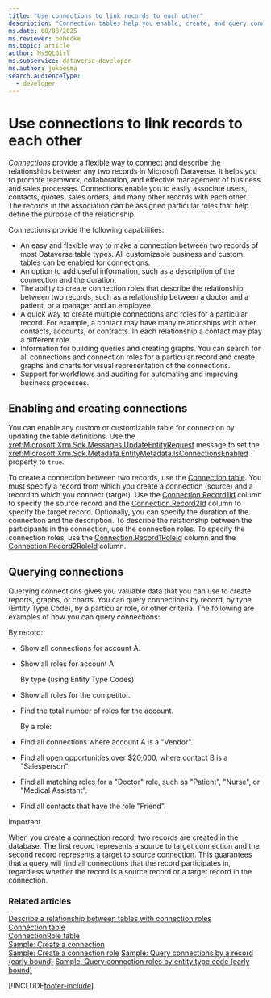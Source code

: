 ```yaml
---
title: "Use connections to link records to each other"
description: "Connection tables help you enable, create, and query connections." 
ms.date: 08/08/2025
ms.reviewer: pehecke
ms.topic: article
author: MsSQLGirl
ms.subservice: dataverse-developer
ms.author: jukoesma
search.audienceType: 
  - developer
---
```

# Use connections to link records to each other

*Connections* provide a flexible way to connect and describe the relationships between any two records in Microsoft Dataverse. It helps you to promote teamwork, collaboration, and effective management of business and sales processes. Connections enable you to easily associate users, contacts, quotes, sales orders, and many other  records with each other. The records in the association can be assigned particular roles that help define the purpose of the relationship.  
  
 Connections provide the following capabilities:  
  
- An easy and flexible way to make a connection between two records of most Dataverse table types. All customizable business and custom tables can be enabled for connections.  
- An option to add useful information, such as a description of the connection and the duration.  
- The ability to create connection roles that describe the relationship between two records, such as a relationship between a doctor and a patient, or a manager and an employee.  
- A quick way to create multiple connections and roles for a particular record. For example, a contact may have many relationships with other contacts, accounts, or contracts. In each relationship a contact may play a different role.  
- Information for building queries and creating graphs. You can search for all connections and connection roles for a particular record and create graphs and charts for visual representation of the connections.  
- Support for workflows and auditing for automating and improving business processes.  
  
## Enabling and creating connections  

You can enable any custom or customizable table for connection by updating the table definitions. Use the <xref:Microsoft.Xrm.Sdk.Messages.UpdateEntityRequest> message to set the <xref:Microsoft.Xrm.Sdk.Metadata.EntityMetadata.IsConnectionsEnabled> property to `true`.  
  
To create a connection between two records, use the [Connection table](reference/entities/connection.md). You must specify a record from which you create a connection (source) and a record to which you connect (target). Use the [Connection.Record1Id](reference/entities/connection#BKMK_Record1Id) column to specify the source record and the [Connection.Record2Id](reference/entities/connection#BKMK_Record2Id) column to specify the target record. Optionally, you can specify the duration of the connection and the description. To describe the relationship between the participants in the connection, use the connection roles. To specify the connection roles, use the [Connection.Record1RoleId](reference/entities/connection#BKMK_Record1RoleId) column and the [Connection.Record2RoleId](reference/entities/connection#BKMK_Record2RoleId) column.  
  
## Querying connections

Querying connections gives you valuable data that you can use to create reports, graphs, or charts. You can query connections by record, by type (Entity Type Code), by a particular role, or other criteria. The following are examples of how you can query connections:  
  
By record:  
  
- Show all connections for account A.  
- Show all roles for account A.  
  
  By type (using Entity Type Codes):  
  
- Show all roles for the competitor.  
- Find the total number of roles for the account.  
  
  By a role:  
  
- Find all connections where account A is a "Vendor".  
- Find all open opportunities over $20,000, where contact B is a "Salesperson".  
- Find all matching roles for a "Doctor" role, such as "Patient", "Nurse", or "Medical Assistant".  
- Find all contacts that have the role "Friend".  
  
> [!IMPORTANT]
>  When you create a connection record, two records are created in the database. The first record represents a source to target connection and the second record represents a target to source connection. This guarantees that a query will find all connections that the record participates in, regardless whether the record is a source record or a target record in the connection.  
  
### Related articles

[Describe a relationship between tables with connection roles](describe-relationship-entities-connection-roles.md)   
[Connection table](reference/entities/connection.md)   
[ConnectionRole table](reference/entities/connectionrole.md)   
[Sample: Create a connection](org-service/samples/create-connection-early-bound.md)  
[Sample: Create a connection role](org-service/samples/create-connection-role-early-bound.md)
[Sample: Query connections by a record (early bound)](org-service/samples/query-connections-record-early-bound.md)
[Sample: Query connection roles by entity type code (early bound)](org-service/samples/query-connection-roles-entity-type-code-early-bound.md)


[!INCLUDE[footer-include](../../includes/footer-banner.md)]
